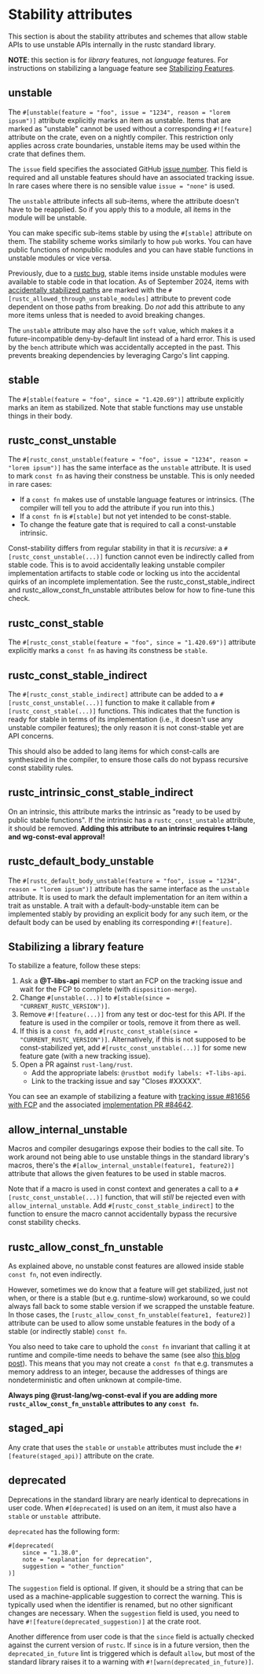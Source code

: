 # Stability attributes

This section is about the stability attributes and schemes that allow stable
APIs to use unstable APIs internally in the rustc standard library.

**NOTE**: this section is for *library* features, not *language* features. For instructions on
stabilizing a language feature see [Stabilizing Features](./stabilization_guide.md).

## unstable

The `#[unstable(feature = "foo", issue = "1234", reason = "lorem ipsum")]`
attribute explicitly marks an item as unstable. Items that are marked as
"unstable" cannot be used without a corresponding `#![feature]` attribute on
the crate, even on a nightly compiler. This restriction only applies across
crate boundaries, unstable items may be used within the crate that defines
them.

The `issue` field specifies the associated GitHub [issue number]. This field is
required and all unstable features should have an associated tracking issue. In
rare cases where there is no sensible value `issue = "none"` is used.

The `unstable` attribute infects all sub-items, where the attribute doesn't
have to be reapplied. So if you apply this to a module, all items in the module
will be unstable.

You can make specific sub-items stable by using the `#[stable]` attribute on
them. The stability scheme works similarly to how `pub` works. You can have
public functions of nonpublic modules and you can have stable functions in
unstable modules or vice versa.

Previously, due to a [rustc bug], stable items inside unstable modules were
available to stable code in that location.
As of <!-- date-check --> September 2024, items with [accidentally stabilized
paths] are marked with the `#[rustc_allowed_through_unstable_modules]` attribute
to prevent code dependent on those paths from breaking. Do *not* add this attribute
to any more items unless that is needed to avoid breaking changes.

The `unstable` attribute may also have the `soft` value, which makes it a
future-incompatible deny-by-default lint instead of a hard error. This is used
by the `bench` attribute which was accidentally accepted in the past. This
prevents breaking dependencies by leveraging Cargo's lint capping.

[issue number]: https://github.com/rust-lang/rust/issues
[rustc bug]: https://github.com/rust-lang/rust/issues/15702
[accidentally stabilized paths]: https://github.com/rust-lang/rust/issues/113387

## stable
The `#[stable(feature = "foo", since = "1.420.69")]` attribute explicitly
marks an item as stabilized. Note that stable functions may use unstable things in their body.

## rustc_const_unstable

The `#[rustc_const_unstable(feature = "foo", issue = "1234", reason = "lorem
ipsum")]` has the same interface as the `unstable` attribute. It is used to mark
`const fn` as having their constness be unstable. This is only needed in rare cases:
- If a `const fn` makes use of unstable language features or intrinsics.
  (The compiler will tell you to add the attribute if you run into this.)
- If a `const fn` is `#[stable]` but not yet intended to be const-stable.
- To change the feature gate that is required to call a const-unstable intrinsic.

Const-stability differs from regular stability in that it is *recursive*: a
`#[rustc_const_unstable(...)]` function cannot even be indirectly called from stable code. This is
to avoid accidentally leaking unstable compiler implementation artifacts to stable code or locking
us into the accidental quirks of an incomplete implementation. See the rustc_const_stable_indirect
and rustc_allow_const_fn_unstable attributes below for how to fine-tune this check.

## rustc_const_stable

The `#[rustc_const_stable(feature = "foo", since = "1.420.69")]` attribute explicitly marks
a `const fn` as having its constness be `stable`.

## rustc_const_stable_indirect

The `#[rustc_const_stable_indirect]` attribute can be added to a `#[rustc_const_unstable(...)]`
function to make it callable from `#[rustc_const_stable(...)]` functions. This indicates that the
function is ready for stable in terms of its implementation (i.e., it doesn't use any unstable
compiler features); the only reason it is not const-stable yet are API concerns.

This should also be added to lang items for which const-calls are synthesized in the compiler, to
ensure those calls do not bypass recursive const stability rules.

## rustc_intrinsic_const_stable_indirect

On an intrinsic, this attribute marks the intrinsic as "ready to be used by public stable functions".
If the intrinsic has a `rustc_const_unstable` attribute, it should be removed.
**Adding this attribute to an intrinsic requires t-lang and wg-const-eval approval!**

## rustc_default_body_unstable

The `#[rustc_default_body_unstable(feature = "foo", issue = "1234", reason =
"lorem ipsum")]` attribute has the same interface as the `unstable` attribute.
It is used to mark the default implementation for an item within a trait as
unstable.
A trait with a default-body-unstable item can be implemented stably by providing
an explicit body for any such item, or the default body can be used by enabling
its corresponding `#![feature]`.

## Stabilizing a library feature

To stabilize a feature, follow these steps:

1. Ask a **@T-libs-api** member to start an FCP on the tracking issue and wait for
   the FCP to complete (with `disposition-merge`).
2. Change `#[unstable(...)]` to `#[stable(since = "CURRENT_RUSTC_VERSION")]`.
3. Remove `#![feature(...)]` from any test or doc-test for this API. If the feature is used in the
   compiler or tools, remove it from there as well.
4. If this is a `const fn`, add `#[rustc_const_stable(since = "CURRENT_RUSTC_VERSION")]`.
   Alternatively, if this is not supposed to be const-stabilized yet,
   add `#[rustc_const_unstable(...)]` for some new feature gate (with a new tracking issue).
5. Open a PR against `rust-lang/rust`.
   - Add the appropriate labels: `@rustbot modify labels: +T-libs-api`.
   - Link to the tracking issue and say "Closes #XXXXX".

You can see an example of stabilizing a feature with
[tracking issue #81656 with FCP](https://github.com/rust-lang/rust/issues/81656)
and the associated
[implementation PR #84642](https://github.com/rust-lang/rust/pull/84642).

## allow_internal_unstable

Macros and compiler desugarings expose their bodies to the call
site. To work around not being able to use unstable things in the standard
library's macros, there's the `#[allow_internal_unstable(feature1, feature2)]`
attribute that allows the given features to be used in stable macros.

Note that if a macro is used in const context and generates a call to a
`#[rustc_const_unstable(...)]` function, that will *still* be rejected even with
`allow_internal_unstable`. Add `#[rustc_const_stable_indirect]` to the function to ensure the macro
cannot accidentally bypass the recursive const stability checks.

## rustc_allow_const_fn_unstable

As explained above, no unstable const features are allowed inside stable `const fn`, not even
indirectly.

However, sometimes we do know that a feature will get stabilized, just not when, or there is a
stable (but e.g. runtime-slow) workaround, so we could always fall back to some stable version if we
scrapped the unstable feature. In those cases, the `[rustc_allow_const_fn_unstable(feature1,
feature2)]` attribute can be used to allow some unstable features in the body of a stable (or
indirectly stable) `const fn`.

You also need to take care to uphold the `const fn` invariant that calling it at runtime and
compile-time needs to behave the same (see also [this blog post][blog]). This means that you
may not create a `const fn` that e.g. transmutes a memory address to an integer,
because the addresses of things are nondeterministic and often unknown at
compile-time.

**Always ping @rust-lang/wg-const-eval if you are adding more
`rustc_allow_const_fn_unstable` attributes to any `const fn`.**

## staged_api

Any crate that uses the `stable` or `unstable` attributes must include the
`#![feature(staged_api)]` attribute on the crate.

## deprecated

Deprecations in the standard library are nearly identical to deprecations in
user code. When `#[deprecated]` is used on an item, it must also have a `stable`
or `unstable `attribute.

`deprecated` has the following form:

```rust,ignore
#[deprecated(
    since = "1.38.0",
    note = "explanation for deprecation",
    suggestion = "other_function"
)]
```

The `suggestion` field is optional. If given, it should be a string that can be
used as a machine-applicable suggestion to correct the warning. This is
typically used when the identifier is renamed, but no other significant changes
are necessary. When the `suggestion` field is used, you need to have
`#![feature(deprecated_suggestion)]` at the crate root.

Another difference from user code is that the `since` field is actually checked
against the current version of `rustc`. If `since` is in a future version, then
the `deprecated_in_future` lint is triggered which is default `allow`, but most
of the standard library raises it to a warning with
`#![warn(deprecated_in_future)]`.

[blog]: https://www.ralfj.de/blog/2018/07/19/const.html
